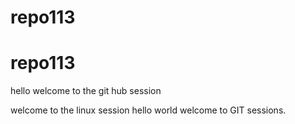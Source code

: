 # repo113
# repo113
hello welcome to the git hub session

welcome to the linux session 
hello world 
welcome to GIT sessions.
